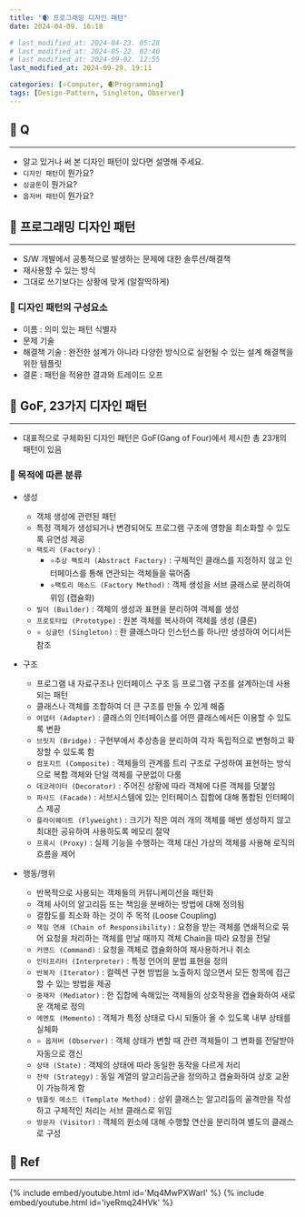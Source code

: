 ```yaml
---
title: "🌒 프로그래밍 디자인 패턴"
date: 2024-04-09. 16:18

# last_modified_at: 2024-04-23. 05:28
# last_modified_at: 2024-05-22. 02:40
# last_modified_at: 2024-09-02. 12:55
last_modified_at: 2024-09-29. 19:11

categories: [⭐Computer, 🌒Programming]
tags: [Design-Pattern, Singleton, Observer]
---
```


## 💫 Q

---

- 알고 있거나 써 본 디자인 패턴이 있다면 설명해 주세요.
- `디자인 패턴`이 뭔가요?
- `싱글톤`이 뭔가요?
- `옵저버 패턴`이 뭔가요?

## 💫 프로그래밍 디자인 패턴

---

- S/W 개발에서 공통적으로 발생하는 문제에 대한 솔루션/해결책
- 재사용할 수 있는 방식
- 그대로 쓰기보다는 상황에 맞게 (알잘딱하게)

### 🫧 디자인 패턴의 구성요소

- 이름 : 의미 있는 패턴 식별자
- 문제 기술
- 해결책 기술 : 완전한 설계가 아니라 다양한 방식으로 실현될 수 있는 설계 해결책을 위한 템플릿
- 결론 : 패턴을 적용한 결과와 트레이드 오프

## 💫 GoF, 23가지 디자인 패턴

---

- 대표적으로 구체화된 디자인 패턴은 GoF(Gang of Four)에서 제시한 총 23개의 패턴이 있음

### 🫧 목적에 따른 분류

- 생성
  - 객체 생성에 관련된 패턴
  - 특정 객체가 생성되거나 변경되어도 프로그램 구조에 영향을 최소화할 수 있도록 유연성 제공
  - `팩토리 (Factory)` :
    - `⭐추상 팩토리 (Abstract Factory)` : 구체적인 클래스를 지정하지 않고 인터페이스를 통해 연관되는 객체들을 묶어줌
    - `⭐팩토리 메소드 (Factory Method)` : 객체 생성을 서브 클래스로 분리하여 위임 (캡슐화)
  - `빌더 (Builder)` : 객체의 생성과 표현을 분리하여 객체를 생성
  - `프로토타입 (Prototype)` : 원본 객체를 복사하여 객체를 생성 (클론)
  - `⭐ 싱글턴 (Singleton)` : 한 클래스마다 인스턴스를 하나만 생성하여 어디서든 참조

- 구조
  - 프로그램 내 자료구조나 인터페이스 구조 등 프로그램 구조를 설계하는데 사용되는 패턴
  - 클래스나 객체를 조합하여 더 큰 구조를 만들 수 있게 해줌
  - `어댑터 (Adapter)` : 클래스의 인터페이스를 어떤 클래스에서든 이용할 수 있도록 변환
  - `브릿지 (Bridge)` : 구현부에서 추상층을 분리하여 각자 독립적으로 변형하고 확장할 수 있도록 함
  - `컴포지트 (Composite)` : 객체들의 관계를 트리 구조로 구성하여 표현하는 방식으로 복합 객체와 단일 객체를 구분없이 다룸
  - `데코레이터 (Decorator)` : 주어진 상황에 따라 객체에 다른 객체를 덧붙임
  - `파사드 (Facade)` : 서브시스템에 있는 인터페이스 집합에 대해 통합된 인터페이스 제공
  - `플라이웨이트 (Flyweight)` : 크기가 작은 여러 개의 객체를 매번 생성하지 않고 최대한 공유하여 사용하도록 메모리 절약
  - `프록시 (Proxy)` : 실제 기능을 수행하는 객체 대신 가상의 객체를 사용해 로직의 흐름을 제어

- 행동/행위
  - 반복적으로 사용되는 객체들의 커뮤니케이션을 패턴화
  - 객체 사이의 알고리듬 또는 책임을 분배하는 방법에 대해 정의됨
  - 결합도를 최소화 하는 것이 주 목적 (Loose Coupling)
  - `책임 연쇄 (Chain of Responsibility)` : 요청을 받는 객체를 연쇄적으로 묶어 요청을 처리하는 객체를 만날 때까지 객체 Chain을 따라 요청을 전달
  - `커맨드 (Command)` : 요청을 객체로 캡슐화하여 재사용하거나 취소
  - `인터프리터 (Interpreter)` : 특정 언어의 문법 표현을 정의
  - `반복자 (Iterator)` : 컬렉션 구현 방법을 노출하지 않으면서 모든 항목에 접근할 수 있는 방법을 제공
  - `중재자 (Mediator)` : 한 집합에 속해있는 객체들의 상호작용을 캡슐화하여 새로운 객체로 정의
  - `메멘토 (Memento)` : 객체가 특정 상태로 다시 되돌아 올 수 있도록 내부 상태를 실체화
  - `⭐ 옵저버 (Observer)` : 객체 상태가 변할 때 관련 객체들이 그 변화를 전달받아 자동으로 갱신
  - `상태 (State)` : 객체의 상태에 따라 동일한 동작을 다르게 처리
  - `전략 (Strategy)` : 동일 계열의 알고리듬군을 정의하고 캡슐화하여 상호 교환이 가능하게 함
  - `템플릿 메소드 (Template Method)` : 상위 클래스는 알고리듬의 골격만을 작성하고 구체적인 처리는 서브 클래스로 위임
  - `방문자 (Visitor)` : 객체의 원소에 대해 수행할 연산을 분리하여 별도의 클래스로 구성

## 💫 Ref

---

{% include embed/youtube.html id='Mq4MwPXWarI' %}
{% include embed/youtube.html id='iyeRmq24HVk' %}
